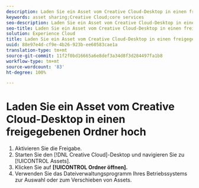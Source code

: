 ```yaml
---
description: Laden Sie ein Asset vom Creative Cloud-Desktop in einen freigegebenen Ordner hoch.
keywords: asset sharing;Creative Cloud;core services
seo-description: Laden Sie ein Asset vom Creative Cloud-Desktop in einen freigegebenen Ordner hoch.
seo-title: Laden Sie ein Asset vom Creative Cloud-Desktop in einen freigegebenen Ordner hoch
solution: Experience Cloud
title: Laden Sie ein Asset vom Creative Cloud-Desktop in einen freigegebenen Ordner hoch
uuid: 88e97e4d-cf9e-4b26-923b-ee60583cae1a
translation-type: tm+mt
source-git-commit: 11f2f0bd16665a6e8def3a34d8f3d284497fa1b8
workflow-type: tm+mt
source-wordcount: '83'
ht-degree: 100%

---
```



# Laden Sie ein Asset vom Creative Cloud-Desktop in einen freigegebenen Ordner hoch

1. Aktivieren Sie die Freigabe.
1. Starten Sie den [!DNL Creative Cloud]-Desktop und navigieren Sie zu [!UICONTROL Assets].
1. Klicken Sie auf **[!UICONTROL Ordner öffnen].**
1. Verwenden Sie das Dateiverwaltungsprogramm Ihres Betriebssystems zur Auswahl oder zum Verschieben von Assets.
